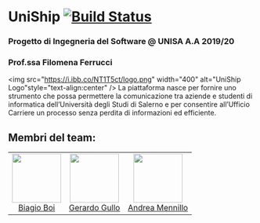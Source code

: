 # UniShip [![Build Status](https://travis-ci.com/b14s199/UniShip.svg?branch=master)](https://travis-ci.com/b14s199/UniShip) 
### Progetto di Ingegneria del Software @ UNISA A.A 2019/20
### Prof.ssa Filomena Ferrucci


<img src="https://i.ibb.co/NT1T5ct/logo.png" width="400" alt="UniShip Logo"style="text-align:center" />
La piattaforma nasce per fornire uno strumento che possa permettere la comunicazione tra aziende e studenti di informatica dell’Università degli Studi di Salerno e per consentire all’Ufficio Carriere un processo senza perdita di informazioni ed efficiente.

<h2>Membri del team:</h2>

<table>
  <tbody>
    <tr>
      </td>
        <td align="center" valign="top">
        <img width="100" height="100" src="https://github.com/b14s199.png?s=150">
        <br>
        <a href="https://github.com/b14s199">Biagio Boi</a>
      </td>
      </td>
        <td align="center" valign="top">
        <img width="100" height="100" src="https://github.com/xNeorem.png?s=150">
        <br>
        <a href="https://github.com/xNeorem">Gerardo Gullo</a>
      </td>      
      <td align="center" valign="top">
        <img width="100" height="100" src="https://github.com/HandyMenny.png?s=150">
        <br>
        <a href="https://github.com/HandyMenny">Andrea Mennillo</a>
      </td>
      </tr>
  </tbody>
</table>
